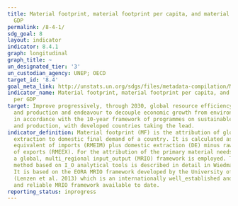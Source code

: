 ```yaml
---
title: Material footprint, material footprint per capita, and material footprint per
  GDP
permalink: /8-4-1/
sdg_goal: 8
layout: indicator
indicator: 8.4.1
graph: longitudinal
graph_title: ~
un_designated_tier: '3'
un_custodian_agency: UNEP; OECD
target_id: '8.4'
goal_meta_link: http://unstats.un.org/sdgs/files/metadata-compilation/Metadata-Goal-8.pdf
indicator_name: Material footprint, material footprint per capita, and material footprint
  per GDP
target: Improve progressively, through 2030, global resource efficiency in consumption
  and production and endeavour to decouple economic growth from environmental degradation,
  in accordance with the 10-year framework of programmes on sustainable consumption
  and production, with developed countries taking the lead.
indicator_definition: Material footprint (MF) is the attribution of global material
  extraction to domestic final demand of a country. It is calculated as raw material
  equivalent of imports (RMEIM) plus domestic extraction (DE) minus raw material equivalents
  of exports (RMEEX). For the attribution of the primary material needs of final demand
  a global, multi_regional input_output (MRIO) framework is employed. The attribution
  method based on I_O analytical tools is described in detail in Wiedmann et al. 2015.
  It is based on the EORA MRIO framework developed by the University of Sydney, Australia
  (Lenzen et al. 2013) which is an internationally well_established and the most detailed
  and reliable MRIO framework available to date.
reporting_status: inprogress
---
```

